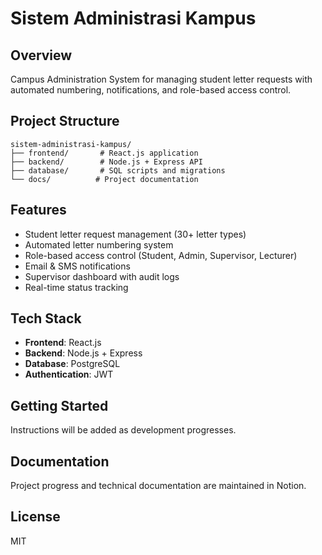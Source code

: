 # Sistem Administrasi Kampus

## Overview
Campus Administration System for managing student letter requests with automated numbering, notifications, and role-based access control.

## Project Structure
```
sistem-administrasi-kampus/
├── frontend/       # React.js application
├── backend/        # Node.js + Express API
├── database/       # SQL scripts and migrations
└── docs/          # Project documentation
```

## Features
- Student letter request management (30+ letter types)
- Automated letter numbering system
- Role-based access control (Student, Admin, Supervisor, Lecturer)
- Email & SMS notifications
- Supervisor dashboard with audit logs
- Real-time status tracking

## Tech Stack
- **Frontend**: React.js
- **Backend**: Node.js + Express
- **Database**: PostgreSQL
- **Authentication**: JWT

## Getting Started
Instructions will be added as development progresses.

## Documentation
Project progress and technical documentation are maintained in Notion.

## License
MIT
